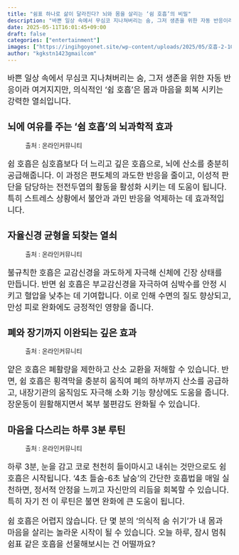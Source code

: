```yaml
---
title: "쉼표 하나로 삶이 달라진다? 뇌와 몸을 살리는 ‘쉼 호흡’의 비밀"
description: "바쁜 일상 속에서 무심코 지나쳐버리는 숨, 그저 생존을 위한 자동 반응이라 여겨지지만, 의식적인 ‘쉼 호흡’은 몸과 마음을 회복 시키는 강력한 열쇠입니다."
date: 2025-05-11T16:01:45+09:00
draft: false
categories: ["entertainment"]
images: ["https://ingihgoyonet.site/wp-content/uploads/2025/05/호흡-2-1024x681.jpg", "https://ingihgoyonet.site/wp-content/uploads/2025/05/명상-1024x683.jpg", "https://ingihgoyonet.site/wp-content/uploads/2025/05/쉼호흡-1024x684.jpg", "https://ingihgoyonet.site/wp-content/uploads/2025/05/먕싱-1024x683.jpg"]
author: "kgkstn1423gmailcom"
---
```


<p style="font-size:18px">바쁜 일상 속에서 무심코 지나쳐버리는 숨, 그저 생존을 위한 자동 반응이라 여겨지지만, 의식적인 ‘쉼 호흡’은 몸과 마음을 회복 시키는 강력한 열쇠입니다. </p> <h2 >뇌에 여유를 주는 ‘쉼 호흡’의 뇌과학적 효과</h2> <figure ><img src="https://ingihgoyonet.site/wp-content/uploads/2025/05/호흡-2-1024x681.jpg" alt="" /><figcaption >출처 : 온라인커뮤니티</figcaption></figure> <p style="font-size:18px">쉼 호흡은 심호흡보다 더 느리고 깊은 호흡으로, 뇌에 산소를 충분히 공급해줍니다. 이 과정은 편도체의 과도한 반응을 줄이고, 이성적 판단을 담당하는 전전두엽의 활동을 활성화 시키는 데 도움이 됩니다. 특히 스트레스 상황에서 불안과 과민 반응을 억제하는 데 효과적입니다.</p> <h2 >자율신경 균형을 되찾는 열쇠</h2> <figure ><img src="https://ingihgoyonet.site/wp-content/uploads/2025/05/명상-1024x683.jpg" alt="" style="aspect-ratio:16/9;object-fit:cover"/><figcaption >출처 : 온라인커뮤니티</figcaption></figure> <p style="font-size:18px">불규칙한 호흡은 교감신경을 과도하게 자극해 신체에 긴장 상태를 만듭니다. 반면 쉼 호흡은 부교감신경을 자극하여 심박수를 안정 시키고 혈압을 낮추는 데 기여합니다. 이로 인해 수면의 질도 향상되고, 만성 피로 완화에도 긍정적인 영향을 줍니다.</p> <h2 >폐와 장기까지 이완되는 깊은 효과</h2> <figure ><img src="https://ingihgoyonet.site/wp-content/uploads/2025/05/쉼호흡-1024x684.jpg" alt="" style="aspect-ratio:16/9;object-fit:cover"/><figcaption >출처 : 온라인커뮤니티</figcaption></figure> <p style="font-size:18px">얕은 호흡은 폐활량을 제한하고 산소 교환을 저해할 수 있습니다. 반면, 쉼 호흡은 횡격막을 충분히 움직여 폐의 하부까지 산소를 공급하고, 내장기관의 움직임도 자극해 소화 기능 향상에도 도움을 줍니다. 장운동이 원활해지면서 복부 불편감도 완화될 수 있습니다.</p> <h2 >마음을 다스리는 하루 3분 루틴</h2> <figure ><img src="https://ingihgoyonet.site/wp-content/uploads/2025/05/먕싱-1024x683.jpg" alt="" style="aspect-ratio:16/9;object-fit:cover"/><figcaption >출처 : 온라인커뮤니티</figcaption></figure> <p style="font-size:18px">하루 3분, 눈을 감고 코로 천천히 들이마시고 내쉬는 것만으로도 쉼 호흡은 시작됩니다. ‘4초 들숨-6초 날숨’의 간단한 호흡법을 매일 실천하면, 정서적 안정을 느끼고 자신만의 리듬을 회복할 수 있습니다. 특히 자기 전 이 루틴은 불면 완화에 큰 도움이 됩니다.</p> <p style="font-size:18px">쉼 호흡은 어렵지 않습니다. 단 몇 분의 ‘의식적 숨 쉬기’가 내 몸과 마음을 살리는 놀라운 시작이 될 수 있습니다. 오늘 하루, 잠시 멈춰 쉼표 같은 호흡을 선물해보시는 건 어떨까요?</p>